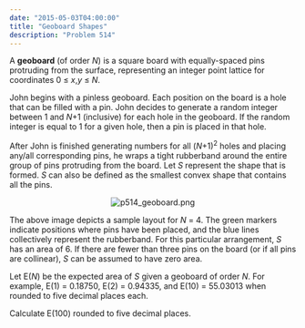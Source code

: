 ```yaml
---
date: "2015-05-03T04:00:00"
title: "Geoboard Shapes"
description: "Problem 514"
---
```


<p>A <b>geoboard</b> (of order <var>N</var>) is a square board with equally-spaced pins protruding from the surface, representing an integer point lattice for coordinates 0 ≤ <var>x</var>,<var>y</var> ≤ <var>N</var>.</p>
<p>John begins with a pinless geoboard. Each position on the board is a hole that can be filled with a pin. John decides to generate a random integer between 1 and <var>N</var>+1 (inclusive) for each hole in the geoboard. If the random integer is equal to 1 for a given hole, then a pin is placed in that hole.</p>
<p>After John is finished generating numbers for all (<var>N</var>+1)<sup>2</sup> holes and placing any/all corresponding pins, he wraps a tight rubberband around the entire group of pins protruding from the board. Let <var>S</var> represent the shape that is formed. <var>S</var> can also be defined as the smallest convex shape that contains all the pins.</p>
<div align="center"><img alt="p514_geoboard.png" src="/images/p514_geoboard.png"/></div>
<p>The above image depicts a sample layout for <var>N</var> = 4. The green markers indicate positions where pins have been placed, and the blue lines collectively represent the rubberband. For this particular arrangement, <var>S</var> has an area of 6. If there are fewer than three pins on the board (or if all pins are collinear), <var>S</var> can be assumed to have zero area.</p>
<p>Let E(<var>N</var>) be the expected area of <var>S</var> given a geoboard of order <var>N</var>. For example, E(1) = 0.18750, E(2) = 0.94335, and E(10) = 55.03013 when rounded to five decimal places each.</p>
<p>Calculate E(100) rounded to five decimal places.</p>

